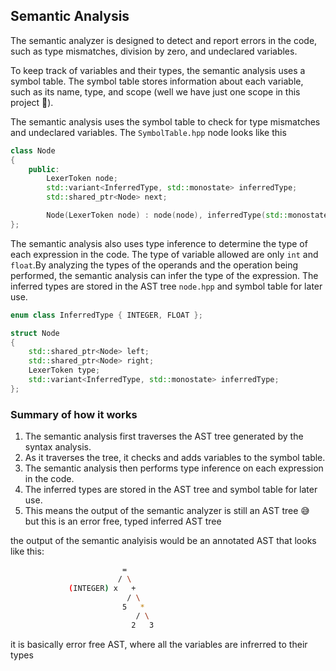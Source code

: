 ## Semantic Analysis

The semantic analyzer is designed to detect and report errors in the code, such as type mismatches, division by zero, and undeclared variables.

To keep track of variables and their types, the semantic analysis uses a symbol table. The symbol table stores information about each variable, such as its name, type, and scope (well we have just one scope in this project 🌚). 

The semantic analysis uses the symbol table to check for type mismatches and undeclared variables. The `SymbolTable.hpp` node looks like this 

```c++
class Node
{
    public:
        LexerToken node;
        std::variant<InferredType, std::monostate> inferredType;
        std::shared_ptr<Node> next;

        Node(LexerToken node) : node(node), inferredType(std::monostate{}), next(nullptr) {}
};
```

The semantic analysis also uses type inference to determine the type of each expression in the code. The type of variable allowed are only `int` and `float`.By analyzing the types of the operands and the operation being performed, the semantic analysis can infer the type of the expression. The inferred types are stored in the AST tree `node.hpp` and symbol table for later use.

```c++
enum class InferredType { INTEGER, FLOAT };

struct Node
{
    std::shared_ptr<Node> left;
    std::shared_ptr<Node> right;
    LexerToken type;
    std::variant<InferredType, std::monostate> inferredType;
};
```

### Summary of how it works
1.  The semantic analysis first traverses the AST tree generated by the syntax analysis.
2.  As it traverses the tree, it checks and adds variables to the symbol table.
3.  The semantic analysis then performs type inference on each expression in the code.
4.  The inferred types are stored in the AST tree and symbol table for later use.
5.  This means the output of the semantic analyzer is still an AST tree 😅 but this is an error free, typed inferred AST tree

the output of the semantic analyisis would be an annotated AST that looks like this:
```sh
                         =
                        / \
             (INTEGER) x   +
                          / \
                         5   *
                            / \
                           2   3

```
it is basically error free AST, where all the variables are infrerred to their types

